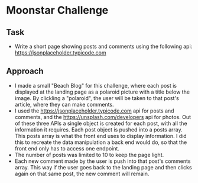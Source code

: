 Moonstar Challenge
==================

Task
----
* Write a short page showing posts and comments using the following api:
https://jsonplaceholder.typicode.com

Approach
--------
* I made a small "Beach Blog" for this challenge, where each post is displayed at the landing page as a polaroid picture with a title below the image. By clickling a "polaroid", the user will be taken to that post's article, where they can make comments.
* I used the https://jsonplaceholder.typicode.com api for posts and comments, and the https://unsplash.com/developers api for photos.
Out of these three APIs a single object is created for each post, with all the information it requires. Each post object is pushed into a posts array. This posts array is what the front end uses to display information.
I did this to recreate the data manipulation a back end would do, so that the front end only has to access one endpoint.
* The number of posts was limited to 10 to keep the page light.
* Each new comment made by the user is push into that post's comments array. This way if the user goes back to the landing page and then clicks again on that same post, the new comment will remain.
